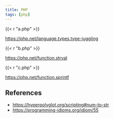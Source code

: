```yaml
---
title: PHP
tags: [php]
---
```


{{< r "a.php" >}}

<https://php.net/language.types.type-juggling>

{{< r "b.php" >}}

<https://php.net/function.strval>

{{< r "c.php" >}}

<https://php.net/function.sprintf>

## References

- <https://hyperpolyglot.org/scripting#num-to-str>
- <https://programming-idioms.org/idiom/55>
